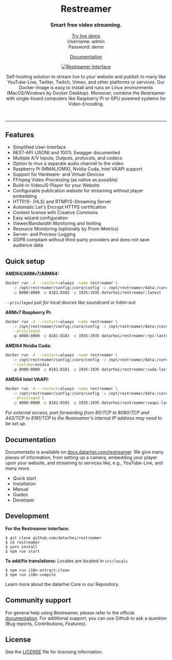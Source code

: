 <h1 align="center">Restreamer</h1>
<h3 align="center">Smart free video streaming.</h3>
<p align="center"><a href="https://demo.datarhei.com/ui">Try live demo</a><br />Username: admin<br />Password: demo</p>
<p align="center"><a href="https://docs.datarhei.com/restreamer">Documentation</a></p>

<p align="center">
  <a href="https://datarhei.com">
    <img src="https://raw.githubusercontent.com/datarhei/restreamer/2.x/readme.png" alt="Restreamer Interface" />
  </a>
</p>

<p align="center">Self-hosting solution to stream live to your website and publish to many like YouTube-Live, Twitter, Twitch, Vimeo, and other platforms or services. Our Docker-Image is easy to install and runs on Linux environments (MacOS/Windows by Docker Desktop). Moreover, combine the Restreamer with single-board computers like Raspberry Pi or GPU powered systems for Video-Encoding.</p>
<br />
<hr />

## Features

- Simplified User-Interface
- REST-API (JSON) and 100% Swagger documented
- Multiple A/V Inputs, Outputs, protocols, and codecs
- Option to mux a separate audio channel to the video
- Raspberry Pi (MMAL/OMX), Nvidia Cuda, Intel VAAPI support
- Support for Hardware- and Virtual-Devices
- FFmpeg Video-Processing (as native as possible)
- Build-in VideoJS-Player for your Website
- Configurable publication website for streaming without player embedding
- HTTP/S- (HLS) and RTMP/S-Streaming Server
- Automatic Let's Encrypt HTTPS certification
- Content license with Creative Commons
- Easy wizard configuration
- Viewer/Bandwidth Monitoring and limiting
- Resource Monitoring (optionally by Prom-Metrics)
- Server- and Process-Logging
- GDPR compliant without third-party providers and does not save audience data

## Quick setup

**AMD64/ARMv7/ARM64:**
```sh
docker run -d --restart=always -name restreamer \
   -v /opt/restreamer/config:/core/config -v /opt/restreamer/data:/core/data \
   -p 8080:8080 -p 8181:8181 -p 1935:1935 datarhei/restreamer:latest
```

*`--privileged` just for local devces like soundcard or hdmi-out.*

**ARMv7 Raspberry Pi:**
```sh
docker run -d --restart=always -name restreamer \
   -v /opt/restreamer/config:/core/config -v /opt/restreamer/data:/core/data \
   --privileged 
   -p 8080:8080 -p 8181:8181 -p 1935:1935 datarhei/restreamer:rpi-lastest
```

**AMD64 Nvidia Cuda:**
```sh
docker run -d --restart=always -name restreamer \
   -v /opt/restreamer/config:/core/config -v /opt/restreamer/data:/core/data \
   --runtime=nvidia 
   -p 8080:8080 -p 8181:8181 -p 1935:1935 datarhei/restreamer:cuda-lastest
```

**AMD64 Intel VAAPI:**
```sh
docker run -d --restart=always -name restreamer \
   -v /opt/restreamer/config:/core/config -v /opt/restreamer/data:/core/data \
   --privileged \
   -p 8080:8080 -p 8181:8181 -p 1935:1935 datarhei/restreamer:vaapi-lastest
```


*For external access, port forwarding from 80/TCP to 8080/TCP and 443/TCP to 8181/TCP to the Restreamer's internal IP address may need to be set up.*

## Documentation

Documentatio is available on [docs.datarhei.com/restreamer](https://docs.datarhei.com/restreamer). We give many pieces of information, from setting up a camera, embedding your player upon your website, and streaming to services like, e.g., YouTube-Live, and many more.

- Quick start
- Installation
- Manual
- Guides
- Developer

## Development

**For the Restreamer interface:**

```
$ git clone github.com/datarhei/restreamer
$ cd restreamer
$ yarn install
$ npm run start
```

**To add/fix translations:**
Locales are located in `src/locals`
```
$ npm run i18n-extract:clean
$ npm run i18n-compile
```

Learn more about the datarhei Core in our Repository. 

## Community support

For general help using Restreamer, please refer to the official [documentation](https://docs.datarhei.com/restreamer). For additional support, you can use Github to ask a question (Bug reports, Contributions, Features).

## License
See the [LICENSE](./LICENSE) file for licensing information.
